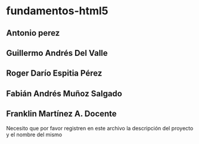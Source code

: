 # fundamentos-html5
## Antonio perez
## Guillermo Andrés Del Valle
##  Roger Darío Espitia Pérez
## Fabián Andrés Muñoz Salgado
## Franklin Martínez A. Docente
Necesito que por favor registren en este archivo la descripción del proyecto y el nombre del mismo
